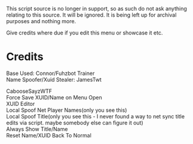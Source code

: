 This script source is no longer in support, so as such do not ask anything relating to this source. It will be ignored.
It is being left up for archival purposes and nothing more.

Give credits where due if you edit this menu or showcase it etc.
# Credits
Base Used: Connor/Fuhzbot Trainer  
Name Spoofer/Xuid Stealer: JamesTwt  
  
CabooseSayzWTF  
Force Save XUID/Name on Menu Open  
XUID Editor  
Local Spoof Net Player Names(only you see this)  
Local Spoof Title(only you see this - I never found a way to net sync title edits via script. maybe somebody else can figure it out)  
Always Show Title/Name  
Reset Name/XUID Back To Normal  
